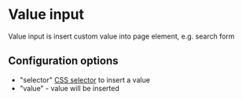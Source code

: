 # Value input

Value input is insert custom value into page element, e.g. search form

## Configuration options

-   "selector" [CSS selector][css-selector] to insert a value
-   "value" - value will be inserted

[css-selector]: ../CSS%20selector.md
